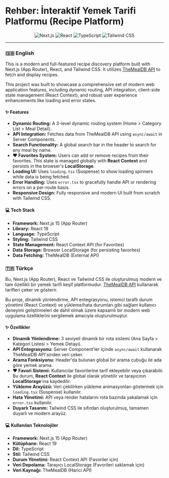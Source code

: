 # Rehber: İnteraktif Yemek Tarifi Platformu (Recipe Platform)

<p align="center">
  <img src="https://img.shields.io/badge/Next.js-15.x-black?logo=nextdotjs&style=for-the-badge" alt="Next.js">
  <img src="https://img.shields.io/badge/React-19-blue?logo=react&style=for-the-badge" alt="React">
  <img src="https://img.shields.io/badge/TypeScript-5.x-blue?logo=typescript&style=for-the-badge" alt="TypeScript">
  <img src="https://img.shields.io/badge/Tailwind_CSS-3.x-cyan?logo=tailwindcss&style=for-the-badge" alt="Tailwind CSS">
</p>

---

### 🇬🇧 English

This is a modern and full-featured recipe discovery platform built with Next.js (App Router), React, and Tailwind CSS. It utilizes [TheMealDB API](https://www.themealdb.com/api.php) to fetch and display recipes.

This project was built to showcase a comprehensive set of modern web application features, including dynamic routing, API integration, client-side state management (React Context), and robust user experience enhancements like loading and error states.

#### ✨ Features

* **Dynamic Routing:** A 3-level dynamic routing system (Home > Category List > Meal Detail).
* **API Integration:** Fetches data from TheMealDB API using `async/await` in Server Components.
* **Search Functionality:** A global search bar in the header to search for any meal by name.
* **❤️ Favorites System:** Users can add or remove recipes from their favorites. This state is managed globally with **React Context** and persists in the browser's **LocalStorage**.
* **Loading UI:** Uses `loading.tsx` (Suspense) to show loading spinners while data is being fetched.
* **Error Handling:** Uses `error.tsx` to gracefully handle API or rendering errors on a per-route basis.
* **Responsive Design:** Fully responsive and modern UI built from scratch with Tailwind CSS.

#### 💻 Tech Stack

* **Framework:** Next.js 15 (App Router)
* **Library:** React 19
* **Language:** TypeScript
* **Styling:** Tailwind CSS
* **State Management:** React Context API (for Favorites)
* **Data Storage:** Browser LocalStorage (for persisting favorites)
* **Data Fetching:** TheMealDB (External API)




### 🇹🇷 Türkçe

Bu, Next.js (App Router), React ve Tailwind CSS ile oluşturulmuş modern ve tam özellikli bir yemek tarifi keşif platformudur. [TheMealDB API](https://www.themealdb.com/api.php) kullanarak tarifleri çeker ve gösterir.

Bu proje, dinamik yönlendirme, API entegrasyonu, istemci taraflı durum yönetimi (React Context) ve yükleme/hata durumları gibi sağlam kullanıcı deneyimi geliştirmeleri de dahil olmak üzere kapsamlı bir modern web uygulama özelliklerini sergilemek amacıyla oluşturulmuştur.

#### ✨ Özellikler

* **Dinamik Yönlendirme:** 3 seviyeli dinamik bir rota sistemi (Ana Sayfa > Kategori Listesi > Yemek Detayı).
* **API Entegrasyonu:** Server Component'ler içinde `async/await` kullanarak TheMealDB API'sinden veri çeker.
* **Arama Fonksiyonu:** Header'da bulunan global bir arama çubuğu ile ada göre yemek arama.
* **❤️ Favori Sistemi:** Kullanıcılar favorilerine tarif ekleyebilir veya çıkarabilir. Bu durum, **React Context** ile global olarak yönetilir ve tarayıcının **LocalStorage**'ına kaydedilir.
* **Yükleme Arayüzü:** Veri çekilirken yükleme animasyonları göstermek için `loading.tsx` (Suspense) kullanılır.
* **Hata Yönetimi:** API veya render hatalarını rota bazında yakalamak için `error.tsx` kullanılır.
* **Duyarlı Tasarım:** Tailwind CSS ile sıfırdan oluşturulmuş, tamamen duyarlı ve modern arayüz.

#### 💻 Kullanılan Teknolojiler

* **Framework:** Next.js 15 (App Router)
* **Kütüphane:** React 19
* **Dil:** TypeScript
* **Stil:** Tailwind CSS
* **Durum Yönetimi:** React Context API (Favoriler için)
* **Veri Depolama:** Tarayıcı LocalStorage (Favorileri saklamak için)
* **Veri Kaynağı:** TheMealDB (Harici API)


 
 
